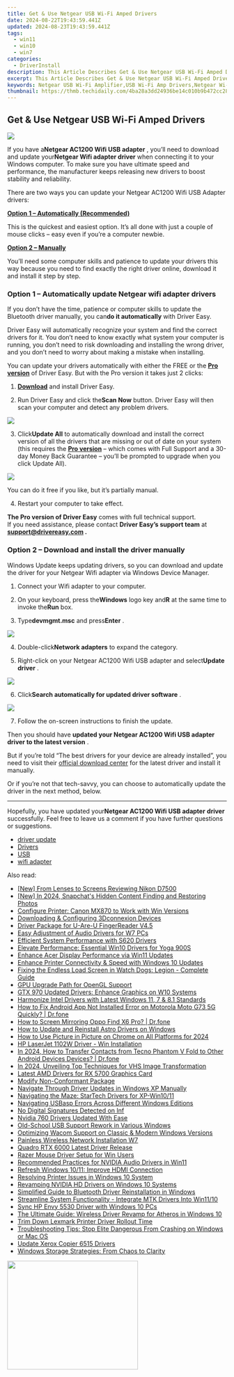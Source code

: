 ```yaml
---
title: Get & Use Netgear USB Wi-Fi Amped Drivers
date: 2024-08-22T19:43:59.441Z
updated: 2024-08-23T19:43:59.441Z
tags:
  - win11
  - win10
  - win7
categories:
  - DriverInstall
description: This Article Describes Get & Use Netgear USB Wi-Fi Amped Drivers
excerpt: This Article Describes Get & Use Netgear USB Wi-Fi Amped Drivers
keywords: Netgear USB Wi-Fi Amplifier,USB Wi-Fi Amp Drivers,Netgear Wi-Fi Extender,Wi-Fi Signal Booster USB Drivers,USB Wi-Fi Accessory for Router,Netgear Wireless Network Enhancer,USB Wi-Fi Router Adapter Drivers
thumbnail: https://thmb.techidaily.com/4ba28a3dd24936be14c010b9b472cc28e6164f2ddc628c9763c3b8ea3ee12f42.png
---
```


## Get & Use Netgear USB Wi-Fi Amped Drivers

![](https://images.drivereasy.com/wp-content/uploads/2020/12/header-a6100-3-4rt-photo-large.png)

 If you have a**Netgear AC1200 Wifi USB adapter** , you’ll need to download and update your**Netgear Wifi adapter driver** when connecting it to your Windows computer. To make sure you have ultimate speed and performance, the manufacturer keeps releasing new drivers to boost stability and reliability.

 There are two ways you can update your Netgear AC1200 Wifi USB Adapter drivers:

[**Option 1 – Automatically (Recommended)**](#method2)

 This is the quickest and easiest option. It’s all done with just a couple of mouse clicks – easy even if you’re a computer newbie.

[**Option 2 – Manually**](#method1)

 You’ll need some computer skills and patience to update your drivers this way because you need to find exactly the right driver online, download it and install it step by step.

### Option 1 – Automatically update Netgear wifi adapter drivers

 If you don’t have the time, patience or computer skills to update the Bluetooth driver manually, you can**do it automatically** with Driver Easy.

 Driver Easy will automatically recognize your system and find the correct drivers for it. You don’t need to know exactly what system your computer is running, you don’t need to risk downloading and installing the wrong driver, and you don’t need to worry about making a mistake when installing.

 You can update your drivers automatically with either the FREE or the **[Pro version](https://tools.techidaily.com/drivereasy/download/)**  of Driver Easy. But with the Pro version it takes just 2 clicks:

 1) **[Download](https://tools.techidaily.com/drivereasy/download/)**  and install Driver Easy.

 2) Run Driver Easy and click the**Scan Now** button. Driver Easy will then scan your computer and detect any problem drivers.

![](https://images.drivereasy.com/wp-content/uploads/2020/11/Scan-now.jpg)

 3) Click**Update All** to automatically download and install the correct version of all the drivers that are missing or out of date on your system (this requires the **[Pro version](https://tools.techidaily.com/drivereasy/download/)**  – which comes with Full Support and a 30-day Money Back Guarantee – you’ll be prompted to upgrade when you click Update All).

![](https://images.drivereasy.com/wp-content/uploads/2020/12/update.jpg)

 You can do it free if you like, but it’s partially manual.

4) Restart your computer to take effect.

**The Pro version of Driver Easy** comes with full technical support.  
 If you need assistance, please contact **Driver Easy’s support team** at **[support@drivereasy.com](mailto:support@drivereasy.com) .**

### Option 2 – Download and install the driver manually

 Windows Update keeps updating drivers, so you can download and update the driver for your Netgear Wifi adapter via Windows Device Manager.

1) Connect your Wifi adapter to your computer.

2) On your keyboard, press the**Windows** logo key and**R** at the same time to invoke the**Run** box.

3) Type**devmgmt.msc** and press**Enter** .

![](https://images.drivereasy.com/wp-content/uploads/2020/12/Device-Manager.jpg)

 4) Double-click**Network adapters** to expand the category.

 5) Right-click on your Netgear AC1200 Wifi USB adapter and select**Update driver** .

![](https://images.drivereasy.com/wp-content/uploads/2020/12/Netgear.jpg)

 6) Click**Search automatically for updated driver software** .

![](https://images.drivereasy.com/wp-content/uploads/2020/12/auto.jpg)

7) Follow the on-screen instructions to finish the update.

 Then you should have **updated your Netgear AC1200 Wifi USB adapter driver to the latest version** .

 But if you’re told “The best drivers for your device are already installed”, you need to visit their [official download center](https://www.netgear.com/support/product/A6150.aspx) for the latest driver and install it manually.

 Or if you’re not that tech-savvy, you can choose to automatically update the driver in the next method, below.

---

 Hopefully, you have updated your**Netgear AC1200 Wifi USB adapter** **driver** successfully. Feel free to leave us a comment if you have further questions or suggestions.

* [driver update](https://store.drivereasy.com/order/cart.php?PRODS=4731822&QTY=1&AFFILIATE=108875)
* [Drivers](https://tools.techidaily.com/drivereasy/download/)
* [USB](https://store.drivereasy.com/order/cart.php?PRODS=4731822&QTY=1&AFFILIATE=108875)
* [wifi adapter](https://tools.techidaily.com/drivereasy/download/)

<ins class="adsbygoogle"
     style="display:block"
     data-ad-format="autorelaxed"
     data-ad-client="ca-pub-7571918770474297"
     data-ad-slot="1223367746"></ins>



<ins class="adsbygoogle"
     style="display:block"
     data-ad-client="ca-pub-7571918770474297"
     data-ad-slot="8358498916"
     data-ad-format="auto"
     data-full-width-responsive="true"></ins>





<span class="atpl-alsoreadstyle">Also read:</span>
<div><ul>
<li><a href="https://some-techniques.techidaily.com/new-from-lenses-to-screens-reviewing-nikon-d7500/"><u>[New] From Lenses to Screens  Reviewing Nikon D7500</u></a></li>
<li><a href="https://snapchat-videos.techidaily.com/new-in-2024-snapchats-hidden-content-finding-and-restoring-photos/"><u>[New] In 2024, Snapchat's Hidden Content  Finding and Restoring Photos</u></a></li>
<li><a href="https://driver-install.techidaily.com/configure-printer-canon-mx870-to-work-with-win-versions/"><u>Configure Printer: Canon MX870 to Work with Win Versions</u></a></li>
<li><a href="https://driver-install.techidaily.com/downloading-and-configuring-3dconnexion-devices/"><u>Downloading & Configuring 3Dconnexion Devices</u></a></li>
<li><a href="https://driver-install.techidaily.com/driver-package-for-u-are-u-fingerreader-v45/"><u>Driver Package for U-Are-U FingerReader V4.5</u></a></li>
<li><a href="https://driver-install.techidaily.com/easy-adjustment-of-audio-drivers-for-w7-pcs/"><u>Easy Adjustment of Audio Drivers for W7 PCs</u></a></li>
<li><a href="https://driver-install.techidaily.com/efficient-system-performance-with-s620-drivers/"><u>Efficient System Performance with S620 Drivers</u></a></li>
<li><a href="https://driver-install.techidaily.com/elevate-performance-essential-win10-drivers-for-yoga-900s/"><u>Elevate Performance: Essential Win10 Drivers for Yoga 900S</u></a></li>
<li><a href="https://driver-install.techidaily.com/enhance-acer-display-performance-via-win11-updates/"><u>Enhance Acer Display Performance via Win11 Updates</u></a></li>
<li><a href="https://driver-install.techidaily.com/enhance-printer-connectivity-and-speed-with-windows-10-updates/"><u>Enhance Printer Connectivity & Speed with Windows 10 Updates</u></a></li>
<li><a href="https://win-solutions.techidaily.com/fixing-the-endless-load-screen-in-watch-dogs-legion-complete-guide/"><u>Fixing the Endless Load Screen in Watch Dogs: Legion - Complete Guide</u></a></li>
<li><a href="https://driver-install.techidaily.com/gpu-upgrade-path-for-opengl-support/"><u>GPU Upgrade Path for OpenGL Support</u></a></li>
<li><a href="https://driver-install.techidaily.com/gtx-970-updated-drivers-enhance-graphics-on-w10-systems/"><u>GTX 970 Updated Drivers: Enhance Graphics on W10 Systems</u></a></li>
<li><a href="https://driver-install.techidaily.com/harmonize-intel-drivers-with-latest-windows-11-7-and-81-standards/"><u>Harmonize Intel Drivers with Latest Windows 11, 7 & 8.1 Standards</u></a></li>
<li><a href="https://change-location.techidaily.com/how-to-fix-android-app-not-installed-error-on-motorola-moto-g73-5g-quickly-drfone-by-drfone-fix-android-problems-fix-android-problems/"><u>How to Fix Android App Not Installed Error on Motorola Moto G73 5G Quickly? | Dr.fone</u></a></li>
<li><a href="https://screen-mirror.techidaily.com/how-to-screen-mirroring-oppo-find-x6-pro-drfone-by-drfone-android/"><u>How to Screen Mirroring Oppo Find X6 Pro? | Dr.fone</u></a></li>
<li><a href="https://driver-install.techidaily.com/how-to-update-and-reinstall-astro-drivers-on-windows/"><u>How to Update and Reinstall Astro Drivers on Windows</u></a></li>
<li><a href="https://fox-cloud.techidaily.com/how-to-use-picture-in-picture-on-chrome-on-all-platforms-for-2024/"><u>How to Use Picture in Picture on Chrome on All Platforms for 2024</u></a></li>
<li><a href="https://driver-install.techidaily.com/hp-laserjet-1102w-driver-win-installation/"><u>HP LaserJet 1102W Driver - Win Installation</u></a></li>
<li><a href="https://android-transfer.techidaily.com/in-2024-how-to-transfer-contacts-from-tecno-phantom-v-fold-to-other-android-devices-devices-drfone-by-drfone-transfer-from-android-transfer-from-android/"><u>In 2024, How to Transfer Contacts from Tecno Phantom V Fold to Other Android Devices Devices? | Dr.fone</u></a></li>
<li><a href="https://some-tips.techidaily.com/in-2024-unveiling-top-techniques-for-vhs-image-transformation/"><u>In 2024, Unveiling Top Techniques for VHS Image Transformation</u></a></li>
<li><a href="https://driver-install.techidaily.com/latest-amd-drivers-for-rx-5700-graphics-card/"><u>Latest AMD Drivers for RX 5700 Graphics Card</u></a></li>
<li><a href="https://driver-install.techidaily.com/modify-non-conformant-package/"><u>Modify Non-Conformant Package</u></a></li>
<li><a href="https://driver-install.techidaily.com/navigate-through-driver-updates-in-windows-xp-manually/"><u>Navigate Through Driver Updates in Windows XP Manually</u></a></li>
<li><a href="https://driver-install.techidaily.com/navigating-the-maze-startech-drivers-for-xp-win1011/"><u>Navigating the Maze: StarTech Drivers for XP-Win10/11</u></a></li>
<li><a href="https://driver-install.techidaily.com/navigating-usbasp-errors-across-different-windows-editions/"><u>Navigating USBasp Errors Across Different Windows Editions</u></a></li>
<li><a href="https://driver-install.techidaily.com/no-digital-signatures-detected-on-inf/"><u>No Digital Signatures Detected on Inf</u></a></li>
<li><a href="https://driver-install.techidaily.com/nvidia-760-drivers-updated-with-ease/"><u>Nvidia 760 Drivers Updated With Ease</u></a></li>
<li><a href="https://driver-install.techidaily.com/old-school-usb-support-rework-in-various-windows/"><u>Old-School USB Support Rework in Various Windows</u></a></li>
<li><a href="https://driver-install.techidaily.com/optimizing-wacom-support-on-classic-and-modern-windows-versions/"><u>Optimizing Wacom Support on Classic & Modern Windows Versions</u></a></li>
<li><a href="https://driver-install.techidaily.com/painless-wireless-network-installation-w7/"><u>Painless Wireless Network Installation W7</u></a></li>
<li><a href="https://driver-install.techidaily.com/quadro-rtx-6000-latest-driver-release/"><u>Quadro RTX 6000 Latest Driver Release</u></a></li>
<li><a href="https://driver-install.techidaily.com/razer-mouse-driver-setup-for-win-users/"><u>Razer Mouse Driver Setup for Win Users</u></a></li>
<li><a href="https://driver-install.techidaily.com/recommended-practices-for-nvidia-audio-drivers-in-win11/"><u>Recommended Practices for NVIDIA Audio Drivers in Win11</u></a></li>
<li><a href="https://driver-install.techidaily.com/refresh-windows-1011-improve-hdmi-connection/"><u>Refresh Windows 10/11: Improve HDMI Connection</u></a></li>
<li><a href="https://driver-install.techidaily.com/resolving-printer-issues-in-windows-10-system/"><u>Resolving Printer Issues in Windows 10 System</u></a></li>
<li><a href="https://driver-install.techidaily.com/revamping-nvidia-hd-drivers-on-windows-10-systems/"><u>Revamping NVIDIA HD Drivers on Windows 10 Systems</u></a></li>
<li><a href="https://driver-install.techidaily.com/simplified-guide-to-bluetooth-driver-reinstallation-in-windows/"><u>Simplified Guide to Bluetooth Driver Reinstallation in Windows</u></a></li>
<li><a href="https://driver-install.techidaily.com/streamline-system-functionality-integrate-mtk-drivers-into-win1110/"><u>Streamline System Functionality - Integrate MTK Drivers Into Win11/10</u></a></li>
<li><a href="https://driver-install.techidaily.com/sync-hp-envy-5530-driver-with-windows-10-pcs/"><u>Sync HP Envy 5530 Driver with Windows 10 PCs</u></a></li>
<li><a href="https://driver-install.techidaily.com/the-ultimate-guide-wireless-driver-revamp-for-atheros-in-windows-10/"><u>The Ultimate Guide: Wireless Driver Revamp for Atheros in Windows 10</u></a></li>
<li><a href="https://driver-install.techidaily.com/trim-down-lexmark-printer-driver-rollout-time/"><u>Trim Down Lexmark Printer Driver Rollout Time</u></a></li>
<li><a href="https://win-answers.techidaily.com/troubleshooting-tips-stop-elite-dangerous-from-crashing-on-windows-or-mac-os/"><u>Troubleshooting Tips: Stop Elite Dangerous From Crashing on Windows or Mac OS</u></a></li>
<li><a href="https://driver-install.techidaily.com/update-xerox-copier-6515-drivers/"><u>Update Xerox Copier 6515 Drivers</u></a></li>
<li><a href="https://win11.techidaily.com/windows-storage-strategies-from-chaos-to-clarity/"><u>Windows Storage Strategies: From Chaos to Clarity</u></a></li>
</ul></div>

<!-- affiliate ads begin -->
<a href="https://caperobbin.sjv.io/c/5597632/2006123/18460" target="_top" id="2006123"><img src="//a.impactradius-go.com/display-ad/18460-2006123" border="0" alt="" width="300" height="250"/></a><img height="0" width="0" src="https://imp.pxf.io/i/5597632/2006123/18460" style="position:absolute;visibility:hidden;" border="0" />
<!-- affiliate ads end -->